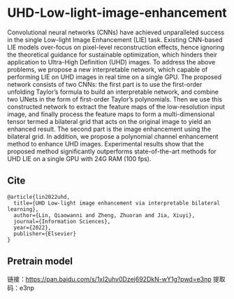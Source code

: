 # UHD-Low-light-image-enhancement
Convolutional neural networks (CNNs) have achieved unparalleled success in the single Low-light Image Enhancement (LIE) task. Existing CNN-based LIE models over-focus on pixel-level reconstruction effects, hence ignoring the theoretical guidance for sustainable optimization, which hinders their application to Ultra-High Definition (UHD) images. To address the above problems, we propose a new interpretable network, which capable of performing LIE on UHD images in real time on a single GPU. The proposed network consists of two CNNs: the first part is to use the first-order unfolding Taylor’s formula to build an interpretable network, and combine two UNets in the form of first-order Taylor’s polynomials. Then we use this constructed network to extract the feature maps of the low-resolution input image, and finally process the feature maps to form a multi-dimensional tensor termed a bilateral grid that acts on the original image to yield an enhanced result. The second part is the image enhancement using the bilateral grid. In addition, we propose a polynomial channel enhancement method to enhance UHD images. Experimental results show that the proposed method significantly outperforms state-of-the-art methods for UHD LIE on a single GPU with 24G RAM (100 fps).
 

## Cite
```
@article{lin2022uhd,
  title={UHD Low-light image enhancement via interpretable bilateral learning},
  author={Lin, Qiaowanni and Zheng, Zhuoran and Jia, Xiuyi},
  journal={Information Sciences},
  year={2022},
  publisher={Elsevier}
}
```

## Pretrain model

链接：https://pan.baidu.com/s/1xI2uhv0Dzej692DkN-wY1g?pwd=e3np 
提取码：e3np 


